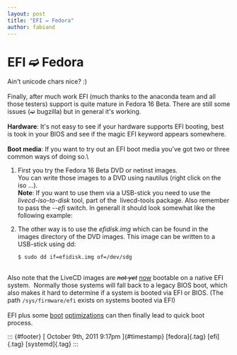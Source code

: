 ```yaml
---
layout: post
title: "EFI ➫ Fedora"
author: fabiand
---
```



EFI ➫ Fedora
============

Ain't unicode chars nice? :)\
\
Finally, after much work EFI (much thanks to the anaconda team and all
those testers) support is quite mature in Fedora 16 Beta. There are
still some issues (➫ bugzilla) but in general it's working.\
\
**Hardware**: It's not easy to see if your hardware supports EFI
booting, best is took in your BIOS and see if the magic EFI keyword
appears somewhere.\
\
**Boot media**: If you want to try out an EFI boot media you've got two
or three common ways of doing so.\

1.  First you try the Fedora 16 Beta DVD or netinst images.\
    You can write those images to a DVD using nautilus (right click on
    the iso ...).\
    **Note**: If you want to use them via a USB-stick you need to use
    the *livecd-iso-to-disk* tool, part of the  livecd-tools package.
    Also remember to pass the *--efi* switch. In generall it should look
    somewhat like the following example:
2.  The other way is to use the *efidisk.img* which can be found in the
    images directory of the DVD images. This image can be written to a
    USB-stick using dd:

        $ sudo dd if=efidisk.img of=/dev/sdg

\
Also note that the LiveCD images are ~~*not yet*~~
[now](http://dummdida.blogspot.com/2011/10/update-on-efi-and-fedora-16-live-images.html)
bootable on a native EFI system.  Normally those systems will fall back
to a legacy BIOS boot, which also makes it hard to determine if a system
is booted via EFI or BIOS. (The path `/sys/firmware/efi` exists on
systems booted via EFI)\
\
EFI plus some [boot](http://www.freedesktop.org/wiki/Software/systemd)
[optimizations](http://www.harald-hoyer.de/personal/blog/fedora-15-8-services-you-can-most-likely-disable)
can then finally lead to quick boot process.

::: {#footer}
[ October 9th, 2011 9:17pm ]{#timestamp} [fedora]{.tag} [efi]{.tag}
[systemd]{.tag}
:::
